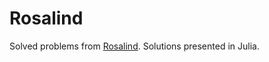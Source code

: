 # Rosalind
Solved problems from [Rosalind](https://rosalind.info/about/). Solutions presented in Julia.

